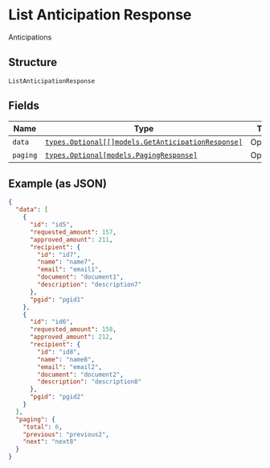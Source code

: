 
# List Anticipation Response

Anticipations

## Structure

`ListAnticipationResponse`

## Fields

| Name | Type | Tags | Description |
|  --- | --- | --- | --- |
| `data` | [`types.Optional[[]models.GetAnticipationResponse]`](../../doc/models/get-anticipation-response.md) | Optional | Anticipations |
| `paging` | [`types.Optional[models.PagingResponse]`](../../doc/models/paging-response.md) | Optional | Paging |

## Example (as JSON)

```json
{
  "data": [
    {
      "id": "id5",
      "requested_amount": 157,
      "approved_amount": 211,
      "recipient": {
        "id": "id7",
        "name": "name7",
        "email": "email1",
        "document": "document1",
        "description": "description7"
      },
      "pgid": "pgid1"
    },
    {
      "id": "id6",
      "requested_amount": 158,
      "approved_amount": 212,
      "recipient": {
        "id": "id8",
        "name": "name8",
        "email": "email2",
        "document": "document2",
        "description": "description8"
      },
      "pgid": "pgid2"
    }
  ],
  "paging": {
    "total": 6,
    "previous": "previous2",
    "next": "next8"
  }
}
```

